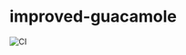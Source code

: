 # improved-guacamole

![CI](https://github.com/rsese/improved-guacamole/.github/workflows/main.yml/badge.svg)
